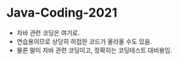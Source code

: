 # Java-Coding-2021

* 자바 관련 코딩은 여기로.
* 연습용이므로 상당히 허접한 코드가 올라올 수도 있음.
* 물론 말이 자바 관련 코딩이고, 정확히는 코딩테스트 대비용임.